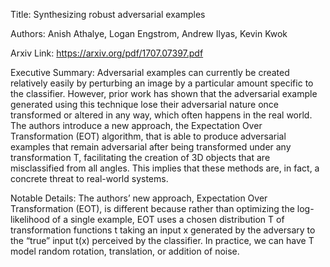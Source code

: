 Title: Synthesizing robust adversarial examples 

Authors: Anish Athalye, Logan Engstrom, Andrew Ilyas, Kevin Kwok

Arxiv Link: https://arxiv.org/pdf/1707.07397.pdf

Executive Summary: Adversarial examples can currently be created relatively easily by perturbing an image by a particular amount specific to the classifier. However, prior work has shown that the adversarial example generated using this technique lose their adversarial nature once transformed or altered in any way, which often happens in the real world. The authors introduce a new approach, the Expectation Over Transformation (EOT) algorithm, that is able to produce adversarial examples that remain adversarial after being transformed under any transformation T, facilitating the creation of 3D objects that are misclassified from all angles. This implies that these methods are, in fact, a concrete threat to real-world systems.

Notable Details: The authors’ new approach, Expectation Over Transformation (EOT), is different because rather than optimizing the log-likelihood of a single example, EOT uses a chosen distribution T of transformation functions t taking an input x generated by the adversary to the “true” input t(x) perceived by the classifier. In practice, we can have T model random rotation, translation, or addition of noise.
